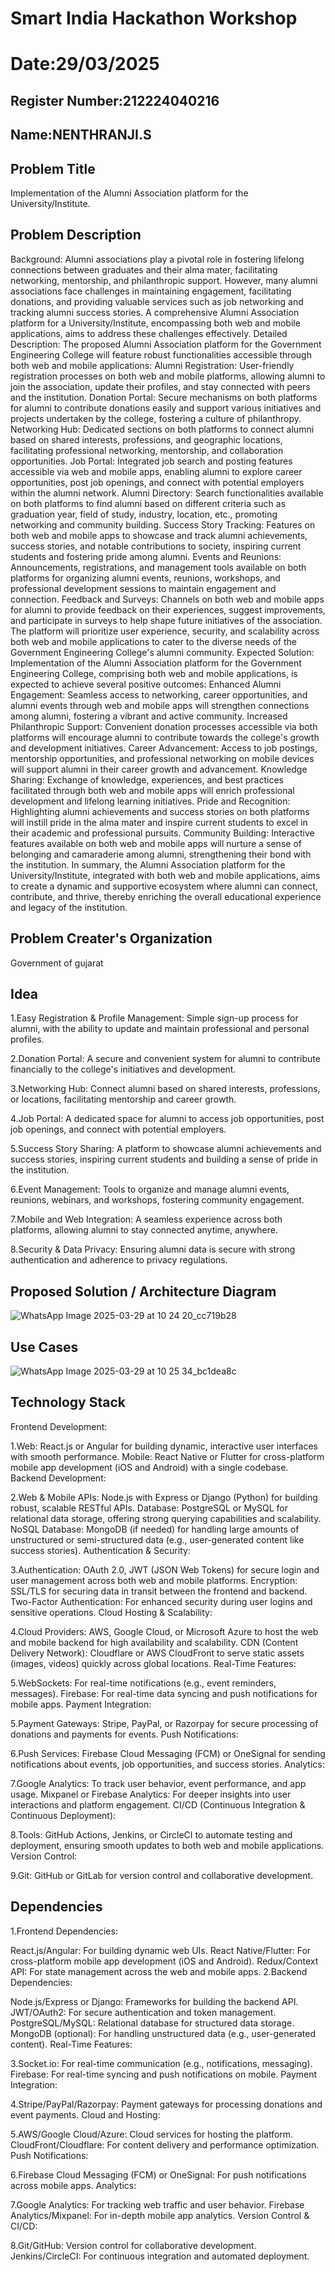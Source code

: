 # Smart India Hackathon Workshop
# Date:29/03/2025
## Register Number:212224040216
## Name:NENTHRANJI.S
## Problem Title
Implementation of the Alumni Association platform for the University/Institute.
## Problem Description
 Background: Alumni associations play a pivotal role in fostering lifelong connections between graduates and their alma mater, facilitating networking, mentorship, and philanthropic support. However, many alumni associations face challenges in maintaining engagement, facilitating donations, and providing valuable services such as job networking and tracking alumni success stories. A comprehensive Alumni Association platform for a University/Institute, encompassing both web and mobile applications, aims to address these challenges effectively. Detailed Description: The proposed Alumni Association platform for the Government Engineering College will feature robust functionalities accessible through both web and mobile applications: Alumni Registration: User-friendly registration processes on both web and mobile platforms, allowing alumni to join the association, update their profiles, and stay connected with peers and the institution. Donation Portal: Secure mechanisms on both platforms for alumni to contribute donations easily and support various initiatives and projects undertaken by the college, fostering a culture of philanthropy. Networking Hub: Dedicated sections on both platforms to connect alumni based on shared interests, professions, and geographic locations, facilitating professional networking, mentorship, and collaboration opportunities. Job Portal: Integrated job search and posting features accessible via web and mobile apps, enabling alumni to explore career opportunities, post job openings, and connect with potential employers within the alumni network. Alumni Directory: Search functionalities available on both platforms to find alumni based on different criteria such as graduation year, field of study, industry, location, etc., promoting networking and community building. Success Story Tracking: Features on both web and mobile apps to showcase and track alumni achievements, success stories, and notable contributions to society, inspiring current students and fostering pride among alumni. Events and Reunions: Announcements, registrations, and management tools available on both platforms for organizing alumni events, reunions, workshops, and professional development sessions to maintain engagement and connection. Feedback and Surveys: Channels on both web and mobile apps for alumni to provide feedback on their experiences, suggest improvements, and participate in surveys to help shape future initiatives of the association. The platform will prioritize user experience, security, and scalability across both web and mobile applications to cater to the diverse needs of the Government Engineering College's alumni community. Expected Solution: Implementation of the Alumni Association platform for the Government Engineering College, comprising both web and mobile applications, is expected to achieve several positive outcomes: Enhanced Alumni Engagement: Seamless access to networking, career opportunities, and alumni events through web and mobile apps will strengthen connections among alumni, fostering a vibrant and active community. Increased Philanthropic Support: Convenient donation processes accessible via both platforms will encourage alumni to contribute towards the college's growth and development initiatives. Career Advancement: Access to job postings, mentorship opportunities, and professional networking on mobile devices will support alumni in their career growth and advancement. Knowledge Sharing: Exchange of knowledge, experiences, and best practices facilitated through both web and mobile apps will enrich professional development and lifelong learning initiatives. Pride and Recognition: Highlighting alumni achievements and success stories on both platforms will instill pride in the alma mater and inspire current students to excel in their academic and professional pursuits. Community Building: Interactive features available on both web and mobile apps will nurture a sense of belonging and camaraderie among alumni, strengthening their bond with the institution. In summary, the Alumni Association platform for the University/Institute, integrated with both web and mobile applications, aims to create a dynamic and supportive ecosystem where alumni can connect, contribute, and thrive, thereby enriching the overall educational experience and legacy of the institution.


## Problem Creater's Organization
  Government of gujarat
## Idea
1.Easy Registration & Profile Management: Simple sign-up process for alumni, with the ability to update and maintain professional and personal profiles.

2.Donation Portal: A secure and convenient system for alumni to contribute financially to the college's initiatives and development.

3.Networking Hub: Connect alumni based on shared interests, professions, or locations, facilitating mentorship and career growth.

4.Job Portal: A dedicated space for alumni to access job opportunities, post job openings, and connect with potential employers.

5.Success Story Sharing: A platform to showcase alumni achievements and success stories, inspiring current students and building a sense of pride in the institution.

6.Event Management: Tools to organize and manage alumni events, reunions, webinars, and workshops, fostering community engagement.

7.Mobile and Web Integration: A seamless experience across both platforms, allowing alumni to stay connected anytime, anywhere.

8.Security & Data Privacy: Ensuring alumni data is secure with strong authentication and adherence to privacy regulations.

## Proposed Solution / Architecture Diagram
![WhatsApp Image 2025-03-29 at 10 24 20_cc719b28](https://github.com/user-attachments/assets/42688a73-3200-47d7-9286-50b8098603fd)


## Use Cases
![WhatsApp Image 2025-03-29 at 10 25 34_bc1dea8c](https://github.com/user-attachments/assets/0dc0452d-a8dd-4b5e-9b8d-fd0fcc0f3ed4)


## Technology Stack

Frontend Development:

1.Web: React.js or Angular for building dynamic, interactive user interfaces with smooth performance. Mobile: React Native or Flutter for cross-platform mobile app development (iOS and Android) with a single codebase. Backend Development:

2.Web & Mobile APIs: Node.js with Express or Django (Python) for building robust, scalable RESTful APIs. Database: PostgreSQL or MySQL for relational data storage, offering strong querying capabilities and scalability. NoSQL Database: MongoDB (if needed) for handling large amounts of unstructured or semi-structured data (e.g., user-generated content like success stories). Authentication & Security:

3.Authentication: OAuth 2.0, JWT (JSON Web Tokens) for secure login and user management across both web and mobile platforms. Encryption: SSL/TLS for securing data in transit between the frontend and backend. Two-Factor Authentication: For enhanced security during user logins and sensitive operations. Cloud Hosting & Scalability:

4.Cloud Providers: AWS, Google Cloud, or Microsoft Azure to host the web and mobile backend for high availability and scalability. CDN (Content Delivery Network): Cloudflare or AWS CloudFront to serve static assets (images, videos) quickly across global locations. Real-Time Features:

5.WebSockets: For real-time notifications (e.g., event reminders, messages). Firebase: For real-time data syncing and push notifications for mobile apps. Payment Integration:

5.Payment Gateways: Stripe, PayPal, or Razorpay for secure processing of donations and payments for events. Push Notifications:

6.Push Services: Firebase Cloud Messaging (FCM) or OneSignal for sending notifications about events, job opportunities, and success stories. Analytics:

7.Google Analytics: To track user behavior, event performance, and app usage. Mixpanel or Firebase Analytics: For deeper insights into user interactions and platform engagement. CI/CD (Continuous Integration & Continuous Deployment):

8.Tools: GitHub Actions, Jenkins, or CircleCI to automate testing and deployment, ensuring smooth updates to both web and mobile applications. Version Control:

9.Git: GitHub or GitLab for version control and collaborative development.
## Dependencies
1.Frontend Dependencies:

React.js/Angular: For building dynamic web UIs. React Native/Flutter: For cross-platform mobile app development (iOS and Android). Redux/Context API: For state management across the web and mobile apps. 2.Backend Dependencies:

Node.js/Express or Django: Frameworks for building the backend API. JWT/OAuth2: For secure authentication and token management. PostgreSQL/MySQL: Relational database for structured data storage. MongoDB (optional): For handling unstructured data (e.g., user-generated content). Real-Time Features:

3.Socket.io: For real-time communication (e.g., notifications, messaging). Firebase: For real-time syncing and push notifications on mobile. Payment Integration:

4.Stripe/PayPal/Razorpay: Payment gateways for processing donations and event payments. Cloud and Hosting:

5.AWS/Google Cloud/Azure: Cloud services for hosting the platform. CloudFront/Cloudflare: For content delivery and performance optimization. Push Notifications:

6.Firebase Cloud Messaging (FCM) or OneSignal: For push notifications across mobile apps. Analytics:

7.Google Analytics: For tracking web traffic and user behavior. Firebase Analytics/Mixpanel: For in-depth mobile app analytics. Version Control & CI/CD:

8.Git/GitHub: Version control for collaborative development. Jenkins/CircleCI: For continuous integration and automated deployment.
